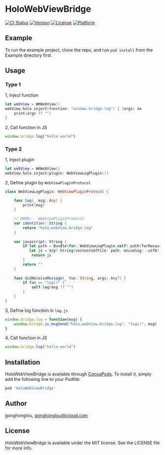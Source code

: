 # HoloWebViewBridge

[![CI Status](https://img.shields.io/travis/HoloFoundation/HoloWebViewBridge.svg?style=flat)](https://travis-ci.org/HoloFoundation/HoloWebViewBridge)
[![Version](https://img.shields.io/cocoapods/v/HoloWebViewBridge.svg?style=flat)](https://cocoapods.org/pods/HoloWebViewBridge)
[![License](https://img.shields.io/cocoapods/l/HoloWebViewBridge.svg?style=flat)](https://cocoapods.org/pods/HoloWebViewBridge)
[![Platform](https://img.shields.io/cocoapods/p/HoloWebViewBridge.svg?style=flat)](https://cocoapods.org/pods/HoloWebViewBridge)

## Example

To run the example project, clone the repo, and run `pod install` from the Example directory first.

## Usage

### Type 1

1, Inject function
```swift
let webView = WKWebView()
webView.holo.inject(function: "window.bridge.log") { (args) in
    print(args ?? "")
}
```

2, Call function in JS
```javascript
window.bridge.log("hello world")
```

### Type 2

1, Inject plugin
```swift
let webView = WKWebView()
webView.holo.inject(plugin: WebViewLogPlugin())
```

2, Define plugin by `WebViewPluginProtocol`
```swift
class WebViewLogPlugin: WebViewPluginProtocol {

    func log(_ msg: Any) {
        print(msg)
    }
    
    // MARK: - WebViewPluginProtocol
    var identifier: String {
        return "holo.webView.bridge.log"
    }
    
    var javascript: String {
        if let path = Bundle(for: WebViewLogPlugin.self).path(forResource: "log", ofType: "js"),
           let js = try? String(contentsOfFile: path, encoding: .utf8) {
            return js
        }
        return ""
    }
    
    func didReceiveMessage(_ fun: String, args: Any?) {
        if fun == "log()" {
            self.log(msg ?? "")
        }
    }
}
```

3, Define log function in `log.js`
```javascript
window.bridge.log = function(msg) {
    window.bridge.js_msgSend("holo.webView.bridge.log", "log()", msg)
}
```

4, Call function in JS
```javascript
window.bridge.log("hello world")
```

## Installation

HoloWebViewBridge is available through [CocoaPods](https://cocoapods.org). To install
it, simply add the following line to your Podfile:

```ruby
pod 'HoloWebViewBridge'
```

## Author

gonghonglou, gonghonglou@icloud.com

## License

HoloWebViewBridge is available under the MIT license. See the LICENSE file for more info.


